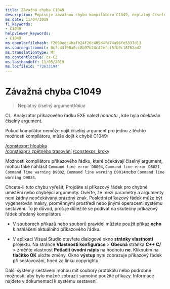```yaml
---
title: Závažná chyba C1049
description: Popisuje závažnou chybu kompilátoru C1049, neplatný číselný argument a vysvětluje, jak ho vyřešit.
ms.date: 11/04/2019
f1_keywords:
- C1049
helpviewer_keywords:
- C1049
ms.openlocfilehash: f2669eec4bafb24f26c405d4fa74a96fe5337d13
ms.sourcegitcommit: 0cfc43f90a6cc8b97b24c42efcf5fb9c18762a42
ms.translationtype: MT
ms.contentlocale: cs-CZ
ms.lasthandoff: 11/05/2019
ms.locfileid: "73633194"
---
```

# <a name="fatal-error-c1049"></a>Závažná chyba C1049

> Neplatný číselný argument*Value*

CL. Analyzátor příkazového řádku EXE nalezl *hodnotu* , kde byla očekáván číselný argument.

Pokud kompilátor nemůže najít číselný argument pro jednu z těchto možností kompilátoru, může dojít k chybě C1049:

[/constexpr: hloubka](/cpp/build/reference/constexpr-control-constexpr-evaluation)\
[/constexpr:\ zpětného trasování](/cpp/build/reference/constexpr-control-constexpr-evaluation)
[/constexpr: kroky](/cpp/build/reference/constexpr-control-constexpr-evaluation)

Možnosti kompilátoru příkazového řádku, které očekávají číselný argument, mohou také nahlásit `Command line error D8004`, `Command line error D8021`, `Command line warning D9002`, `Command line warning D9014`nebo `Command line warning D9024`.

Chcete-li tuto chybu vyřešit, Projděte si příkazový řádek pro chybné umístění nebo chybějící argumenty. Ověřte, že mezi parametry a argumenty není žádný neočekávaný prázdný znak. Poslední příkazový řádek může být vygenerován makry, proměnnými prostředí nebo jinými operacemi systému sestavení. To je důvod, proč je důležité se podívat na skutečný příkazový řádek předaný kompilátoru.

- V souborech příkazů nebo souborů pravidel můžete použít příkaz **echo** k nahlášení aktuálního příkazového řádku.

- V aplikaci Visual Studio otevřete dialogové okno **stránky vlastností** projektu. Na stránce **Vlastnosti konfigurace** > **Obecná** stránka **C++ C/**  > změňte vlastnost **Potlačit úvodní nápis** na hodnotu **ne**. Kliknutím na **tlačítko OK** uložte změny. Okno **výstup** nyní zobrazuje příkazový řádek při sestavování, hned za linku copyrightu.

Další systémy sestavení mohou mít soubory protokolu nebo podrobné možnosti, aby bylo možné zobrazit samotné použité příkazy. Informace najdete v dokumentaci k systému sestavení.
